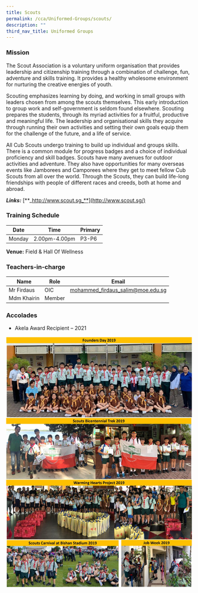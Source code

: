 ```yaml
---
title: Scouts
permalink: /cca/Uniformed-Groups/scouts/
description: ""
third_nav_title: Uniformed Groups
---
```

### Mission


The Scout Association is a voluntary uniform organisation that provides leadership and citizenship training through a combination of challenge, fun, adventure and skills training. It provides a healthy wholesome environment for nurturing the creative energies of youth.

Scouting emphasizes learning by doing, and working in small groups with leaders chosen from among the scouts themselves. This early introduction to group work and self-government is seldom found elsewhere. Scouting prepares the students, through its myriad activities for a fruitful, productive and meaningful life. The leadership and organisational skills they acquire through running their own activities and setting their own goals equip them for the challenge of the future, and a life of service.

All Cub Scouts undergo training to build up individual and groups skills. There is a common module for progress badges and a choice of individual proficiency and skill badges. Scouts have many avenues for outdoor activities and adventure. They also have opportunities for many overseas events like Jamborees and Camporees where they get to meet fellow Cub Scouts from all over the world. Through the Scouts, they can build life-long friendships with people of different races and creeds, both at home and abroad.

_**Links:**_&nbsp;[**_http://www.scout.sg_**](http://www.scout.sg/)

### Training Schedule

|Date| Time | Primary| 
|-----|----|------|
|Monday|2.00pm-4.00pm |P3-P6|


**Venue:**
 Field & Hall Of Wellness
 
### Teachers-in-charge

| Name | Role | Email |
| -------- | -------- | -------- |
| Mr Firdaus     | OIC     | mohammed_firdaus_salim@moe.edu.sg     |
| Mdm Khairin      | Member     |      |



### Accolades

*   Akela Award Recipient – 2021


![](/images/Scouts2-2019-1350x1817.jpg)